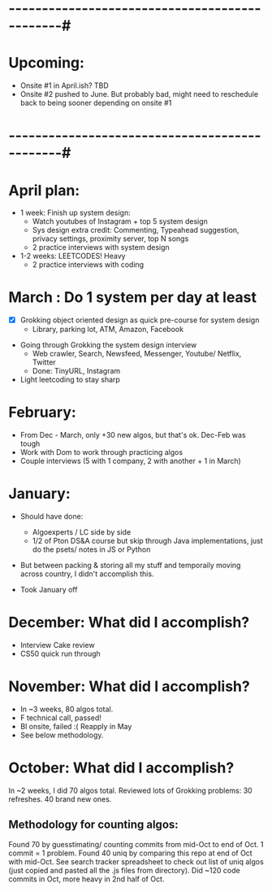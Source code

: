 

# ----------------------------------------------#

# Upcoming: 
* Onsite #1 in April.ish? TBD
* Onsite #2 pushed to June. But probably bad, might need to 
reschedule back to being sooner depending on onsite #1

# ----------------------------------------------#

# April plan:
- 1 week: Finish up system design:
    - Watch youtubes of Instagram + top 5 system design 
    - Sys design extra credit: Commenting, Typeahead suggestion, privacy settings, proximity server, top N songs
    - 2 practice interviews with system design 
- 1-2 weeks: LEETCODES! Heavy 
    - 2 practice interviews with coding 


# March : Do 1 system per day at least 
- [X] Grokking object oriented design as quick pre-course for system design 
    - Library, parking lot, ATM, Amazon, Facebook 
- Going through Grokking the system design interview 
    - Web crawler, Search, Newsfeed, Messenger, Youtube/ Netflix, Twitter
    - Done: TinyURL, Instagram 
- Light leetcoding to stay sharp 


# February:
- From Dec - March, only +30 new algos, but that's ok. Dec-Feb was tough 
- Work with Dom to work through practicing algos 
- Couple interviews (5 with 1 company, 2 with another + 1 in March)


# January:
- Should have done:
    * Algoexperts / LC side by side
    * 1/2 of Pton DS&A course but skip through Java implementations, just do the psets/ notes in JS or Python 

- But between packing & storing all my stuff and temporaily moving across country, I didn't accomplish this. 
- Took January off 


# December: What did I accomplish?
- Interview Cake review 
- CS50 quick run through


# November: What did I accomplish?
- In ~3 weeks, 80 algos total. 
- F technical call, passed! 
- Bl onsite, failed :( Reapply in May 
- See below methodology.


# October: What did I accomplish?
In ~2 weeks, I did 70 algos total. Reviewed lots of Grokking problems: 30 refreshes. 40 brand new ones. 


## Methodology for counting algos: 
Found 70 by guesstimating/ counting commits from mid-Oct to end of Oct. 1 commit = 1 problem. Found 40 uniq by comparing this repo at end of Oct with mid-Oct. See search tracker spreadsheet to check out list of uniq algos (just copied and pasted all the .js files from directory). Did ~120 code commits in Oct, more heavy in 2nd half of Oct. 
